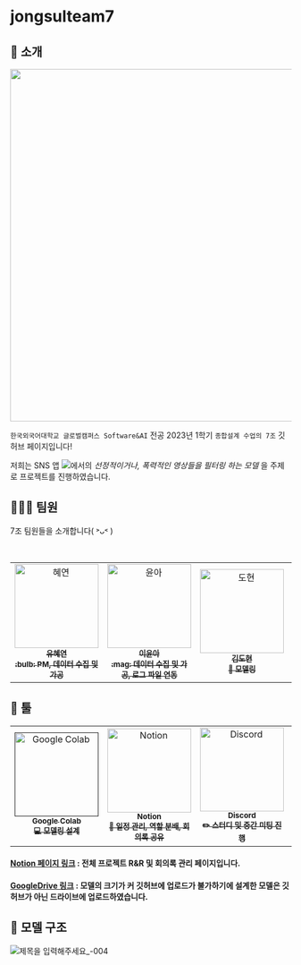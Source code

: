 # jongsulteam7

## 📃 소개
<p align="center">
  <img src="https://github.com/selfrescue/selfrescue/assets/130124454/665ba540-e8ba-4656-a5ee-49c2db1a298a" width="630px">
</p>

`한국외국어대학교 글로벌캠퍼스 Software&AI` 전공 2023년 1학기 `종합설계 수업의 7조` 깃허브 페이지입니다!

저희는 SNS 앱 <img src="https://img.shields.io/badge/tiktok-000000?style=flat&logo=tiktok&logoColor=white"/>에서의 *선정적이거나, 폭력적인 영상들을 필터링 하는 모델* 을 주제로 프로젝트를 진행하였습니다.

## 🧑‍🤝‍🧑 팀원
7조 팀원들을 소개합니다( ˃ᴗ˂ )
<!-- ALL-CONTRIBUTORS-LIST:START - Do not remove or modify this section -->
<!-- prettier-ignore-start -->
<!-- markdownlint-disable -->

<table>
  <tr>
    <td align="center">
    <a href="https://github.com/selfrescue">
    <img src="https://github.com/selfrescue.png" width="150px;" alt="혜연"/>
    <br />
    <sub>
    <b>유혜연</b><br>
    <b> :bulb: PM, 데이터 수집 및 가공</b>
    </sub>
    </a>
    <br />
    <td align="center">
    <a href="https://github.com/YooongA">
    <img src="https://github.com/YooongA.png" width="150px;" alt="윤아"/>
    <br />
    <sub>
    <b>이윤아</b><br>
    <b> :mag: 데이터 수집 및 가공, 로그 파일 연동</b>
    </sub>
    </a>
    <td align="center">
    <a href="https://github.com/dony1220">
    <img src="https://github.com/dony1220.png" width="150px;" alt="도현"/>
    <br />
    <sub>
    <b>김도현</b><br>
    <b>🌟 모델링</b>
    </sub>
    </a>
    <br />
    </td>
    <td align="center">
    <a href="https://github.com/InKyungWoo">
    <img src="https://github.com/InKyungWoo.png" width="150px;" alt="인경"/>
    <br />
    <sub>
    <b>Inkyung Woo</b><br>
    <b>🌟 모델링</b>
    </sub>
    </a>
    <br />
    </td>    
    <br />
    </td>    
  </tr>
</table>

## 🧰 툴
<table>
  <tr>
    <td align="center">
    <a href=''>
    <img src="https://github.com/selfrescue/selfrescue/assets/130124454/3ae060ca-8f5f-4ca7-a880-3168cb5deaec" width="150px;" alt='Google Colab'/>
    <br />
    <sub>
    <b>Google Colab</b><br>
    <b> 💻 모델링 설계 </b>
    </sub>
    </a>
    <br />
    </td>
    <td align='center'>
    <a href='https://spiral-moose-c33.notion.site/7e97e0c8815d4acf815ffa0c885348a4?pvs=4'>
    <img src='https://github.com/selfrescue/selfrescue/assets/130124454/189b7c67-88a0-49c6-9682-1aecef0533e2' width="150px;" alt="Notion"/>
    <br />
    <sub>
    <b>Notion</b><br>
    <b> 📆 일정 관리, 역할 분배, 회의록 공유</b>
    </sub>
    </a>
    <br />
    </td>
    <td align="center">
    <a href='https://discord.gg/KJWkZJg4'>
    <img src='https://github.com/selfrescue/selfrescue/assets/130124454/cf370aee-98cc-4546-a1b3-a68884994a20' width="150px;" alt="Discord"/>
    <br />
    <sub>
    <b>Discord</b><br>
    <b> ✏️ 스터디 및 중간 미팅 진행</b>
    </sub>
    </a>
    <br />
    </td>
    <td align="center">
    <a href=''>
    <img src="https://github.com/selfrescue/selfrescue/assets/130124454/76109cbe-7af1-4494-ae52-3abbdd09fdf2" width="150px;" alt="Google Meet"/>
    <br />
    <sub>
    <b>Google Meet</b><br>
    <b>✏️ 비대면 회의 진행</b>
    </sub>
    </a>
    <br />
    </td>    
    <td align="center">
    <a href=''>
    <img src="https://github.com/selfrescue/selfrescue/assets/130124454/d657cc6e-e8a1-4c48-9988-3ba3cf8f6c63" width="150px;" alt="Google Drive"/>
    <br />
    <sub>
    <b>Google Drive</b><br>
    <b> 📹 구현 영상 및 모델 파일 업로드 </b>
    </sub>
    </a>
    <br />
    </td>
  </tr>
</table>
  
#### [Notion 페이지 링크](https://spiral-moose-c33.notion.site/7e97e0c8815d4acf815ffa0c885348a4?pvs=4) : 전체 프로젝트 R&R 및 회의록 관리 페이지입니다.
#### [GoogleDrive 링크](https://drive.google.com/drive/folders/1BYTg3gTPLE2lTy0RrNSjG9CHcRoApqJN?usp=drive_link) : 모델의 크기가 커 깃허브에 업로드가 불가하기에 설계한 모델은 깃허브가 아닌 드라이브에 업로드하였습니다. 

## 📝 모델 구조
![제목을 입력해주세요_-004](https://github.com/jongsulteam7/ttproject/assets/130124454/9b82aee0-54e2-48ce-98b4-9aad679f68a9)

